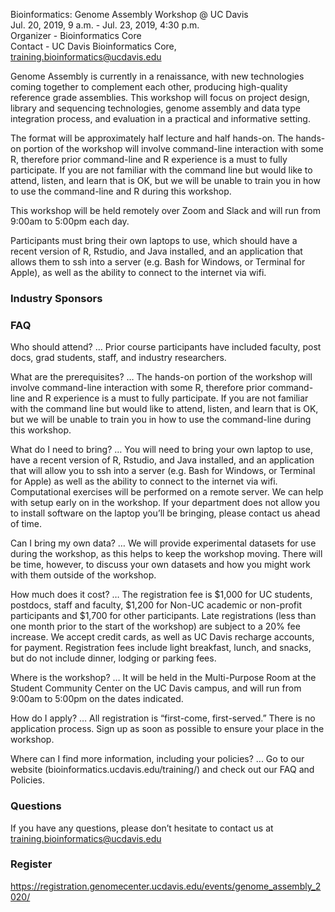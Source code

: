Bioinformatics: Genome Assembly Workshop @ UC Davis  
Jul. 20, 2019, 9 a.m. - Jul. 23, 2019, 4:30 p.m.  
Organizer - Bioinformatics Core  
Contact - UC Davis Bioinformatics Core, training.bioinformatics@ucdavis.edu

Genome Assembly is currently in a renaissance, with new technologies coming together to complement each other, producing high-quality reference grade assemblies. This workshop will focus on project design, library and sequencing technologies, genome assembly and data type integration process, and evaluation in a practical and informative setting.

The format will be approximately half lecture and half hands-on. The hands-on portion of the workshop will  involve command-line interaction with some R, therefore prior command-line and R experience is a must to fully participate. If you are not familiar with the command line but would like to attend, listen, and learn that is OK, but we will be unable to train you in how to use the command-line and R during this workshop.

This workshop will be held remotely over Zoom and Slack and will run from 9:00am to 5:00pm each day.

Participants must bring their own laptops to use, which should have a recent version of R, Rstudio, and Java installed, and an application that allows them to ssh into a server (e.g. Bash for Windows, or Terminal for Apple), as well as the ability to connect to the internet via wifi.

### Industry Sponsors

### FAQ

Who should attend? … Prior course participants have included faculty, post docs, grad students, staff, and industry researchers.

What are the prerequisites? …  The hands-on portion of the workshop will  involve command-line interaction with some R, therefore prior command-line and R experience is a must to fully participate. If you are not familiar with the command line but would like to attend, listen, and learn that is OK, but we will be unable to train you in how to use the command-line during this workshop.

What do I need to bring? … You will need to bring your own laptop to use, have a recent version of R, Rstudio, and Java installed, and an application that will allow you to ssh into a server (e.g. Bash for Windows, or Terminal for Apple) as well as the ability to connect to the internet via wifi. Computational exercises will be performed on a remote server. We can help with setup early on in the workshop. If your department does not allow you to install software on the laptop you’ll be bringing, please contact us ahead of time.

Can I bring my own data? … We will provide experimental datasets for use during the workshop, as this helps to keep the workshop moving. There will be time, however, to discuss your own datasets and how you might work with them outside of the workshop.

How much does it cost? … The registration fee is $1,000 for UC students, postdocs, staff and faculty, $1,200 for Non-UC academic or non-profit participants and $1,700 for other participants. Late registrations (less than one month prior to the start of the workshop) are subject to a 20% fee increase. We accept credit cards, as well as UC Davis recharge accounts, for payment.  Registration fees include light breakfast, lunch, and snacks, but do not include dinner, lodging or parking fees.

Where is the workshop? … It will be held in the Multi-Purpose Room at the Student Community Center on the UC Davis campus, and will run from 9:00am to 5:00pm on the dates indicated.

How do I apply? … All registration is “first-come, first-served.” There is no application process. Sign up as soon as possible to ensure your place in the workshop.

Where can I find more information, including your policies?  ... Go to our website (bioinformatics.ucdavis.edu/training/) and check out our FAQ and Policies.

### Questions

If you have any questions, please don’t hesitate to contact us at training.bioinformatics@ucdavis.edu


### Register

https://registration.genomecenter.ucdavis.edu/events/genome_assembly_2020/

